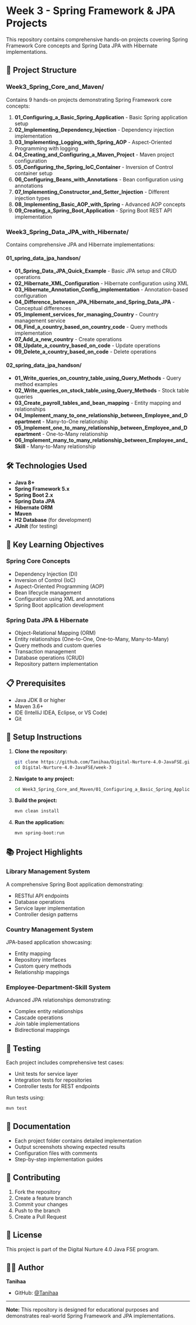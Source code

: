 # Week 3 - Spring Framework & JPA Projects

This repository contains comprehensive hands-on projects covering Spring Framework Core concepts and Spring Data JPA with Hibernate implementations.

## 📁 Project Structure

### Week3_Spring_Core_and_Maven/
Contains 9 hands-on projects demonstrating Spring Framework core concepts:

1. **01_Configuring_a_Basic_Spring_Application** - Basic Spring application setup
2. **02_Implementing_Dependency_Injection** - Dependency injection implementation
3. **03_Implementing_Logging_with_Spring_AOP** - Aspect-Oriented Programming with logging
4. **04_Creating_and_Configuring_a_Maven_Project** - Maven project configuration
5. **05_Configuring_the_Spring_IoC_Container** - Inversion of Control container setup
6. **06_Configuring_Beans_with_Annotations** - Bean configuration using annotations
7. **07_Implementing_Constructor_and_Setter_Injection** - Different injection types
8. **08_Implementing_Basic_AOP_with_Spring** - Advanced AOP concepts
9. **09_Creating_a_Spring_Boot_Application** - Spring Boot REST API implementation

### Week3_Spring_Data_JPA_with_Hibernate/
Contains comprehensive JPA and Hibernate implementations:

#### 01_spring_data_jpa_handson/
- **01_Spring_Data_JPA_Quick_Example** - Basic JPA setup and CRUD operations
- **02_Hibernate_XML_Configuration** - Hibernate configuration using XML
- **03_Hibernate_Annotation_Config_implementation** - Annotation-based configuration
- **04_Difference_between_JPA_Hibernate_and_Spring_Data_JPA** - Conceptual differences
- **05_Implement_services_for_managing_Country** - Country management service
- **06_Find_a_country_based_on_country_code** - Query methods implementation
- **07_Add_a_new_country** - Create operations
- **08_Update_a_country_based_on_code** - Update operations
- **09_Delete_a_country_based_on_code** - Delete operations

#### 02_spring_data_jpa_handson/
- **01_Write_queries_on_country_table_using_Query_Methods** - Query method examples
- **02_Write_queries_on_stock_table_using_Query_Methods** - Stock table queries
- **03_Create_payroll_tables_and_bean_mapping** - Entity mapping and relationships
- **04_Implement_many_to_one_relationship_between_Employee_and_Department** - Many-to-One relationship
- **05_Implement_one_to_many_relationship_between_Employee_and_Department** - One-to-Many relationship
- **06_Implement_many_to_many_relationship_between_Employee_and_Skill** - Many-to-Many relationship

## 🛠️ Technologies Used

- **Java 8+**
- **Spring Framework 5.x**
- **Spring Boot 2.x**
- **Spring Data JPA**
- **Hibernate ORM**
- **Maven**
- **H2 Database** (for development)
- **JUnit** (for testing)

## 🚀 Key Learning Objectives

### Spring Core Concepts
- Dependency Injection (DI)
- Inversion of Control (IoC)
- Aspect-Oriented Programming (AOP)
- Bean lifecycle management
- Configuration using XML and annotations
- Spring Boot application development

### Spring Data JPA & Hibernate
- Object-Relational Mapping (ORM)
- Entity relationships (One-to-One, One-to-Many, Many-to-Many)
- Query methods and custom queries
- Transaction management
- Database operations (CRUD)
- Repository pattern implementation

## 📋 Prerequisites

- Java JDK 8 or higher
- Maven 3.6+
- IDE (IntelliJ IDEA, Eclipse, or VS Code)
- Git

## 🔧 Setup Instructions

1. **Clone the repository:**
   ```bash
   git clone https://github.com/Tanihaa/Digital-Nurture-4.0-JavaFSE.git
   cd Digital-Nurture-4.0-JavaFSE/week-3
   ```

2. **Navigate to any project:**
   ```bash
   cd Week3_Spring_Core_and_Maven/01_Configuring_a_Basic_Spring_Application/Code/LibraryManagementSystem
   ```

3. **Build the project:**
   ```bash
   mvn clean install
   ```

4. **Run the application:**
   ```bash
   mvn spring-boot:run
   ```

## 📚 Project Highlights

### Library Management System
A comprehensive Spring Boot application demonstrating:
- RESTful API endpoints
- Database operations
- Service layer implementation
- Controller design patterns

### Country Management System
JPA-based application showcasing:
- Entity mapping
- Repository interfaces
- Custom query methods
- Relationship mappings

### Employee-Department-Skill System
Advanced JPA relationships demonstrating:
- Complex entity relationships
- Cascade operations
- Join table implementations
- Bidirectional mappings

## 🧪 Testing

Each project includes comprehensive test cases:
- Unit tests for service layer
- Integration tests for repositories
- Controller tests for REST endpoints

Run tests using:
```bash
mvn test
```

## 📖 Documentation

- Each project folder contains detailed implementation
- Output screenshots showing expected results
- Configuration files with comments
- Step-by-step implementation guides

## 🤝 Contributing

1. Fork the repository
2. Create a feature branch
3. Commit your changes
4. Push to the branch
5. Create a Pull Request

## 📄 License

This project is part of the Digital Nurture 4.0 Java FSE program.

## 👨‍💻 Author

**Tanihaa**
- GitHub: [@Tanihaa](https://github.com/Tanihaa)

---

**Note:** This repository is designed for educational purposes and demonstrates real-world Spring Framework and JPA implementations. 